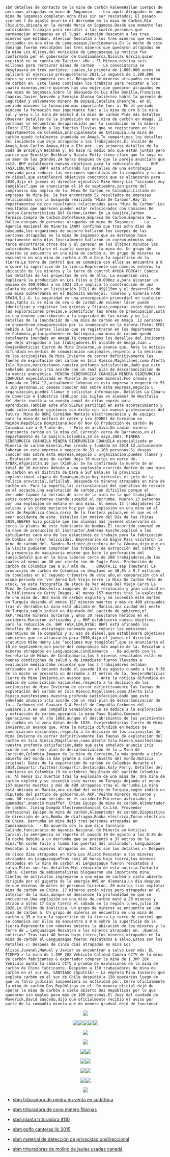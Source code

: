 
```
sbm detalles de contacto de la mina de carbón kalewaHallan cuerpos de personas atrapadas en mina de Sogamoso.  · Lea aquí: Atrapados en una mina de Sogamoso completan ocho días sin ser rescatados; El pasado viernes 7 de agostó ocurrió el derrumbe en la mina de Carbón,Río Chiquito,ubicada en la vereda Morcá en Sogamoso.Desde ese momento las autoridades trabajan para rescatar a las cuatro personas que permanecían atrapadas en el lugar. Atención Rescatan a los tres mineros que estaban. Atención Rescatan a los tres mineros que estaban atrapados en una mina de Lenguazaque,Cundinamarca.En la noche de este domingo fueron rescatados los tres mineros que quedaron atrapados en la mina Los Alisos,del municipio de Lenguazaque.La noticia fue confirmada por el gobernador de Cundinamarca,Nicolás García,quien escribió en su cuenta de Twitter: «Me … El Miteco destina seis millones para restaurar minas de carbón  · La convocatoria se desglosará en tres partidas; cuales,la primera de 1.800.000 euros se aplicará al ejercicio presupuestario 2021,la segunda de 1.200.000 euros se corresponderá con el. Búsqueda de mineros atrapados en mina de carbón en. Este lunes continúan los trabajos para rescatar a los cuatro mineros,entre quienes hay una mujer,que quedaron atrapados en una mina de Sogamoso.Sobre la búsqueda de Luz Alba Bonilla,Francisco Cuadros,Javier Acevedo y Remigio Alonso Gutiérrez habló la gerente de Seguridad y salvamento minero de Boyacá,Catalina Gheorghe. en el periodo mioceno la formación mas importante fue: a. En el periodo mioceno la formación mas importante fue: a.la mina de oro b.la mina sal y yeso c.la mina de mármol d.la mina de carbón Pide más detalles Observar Detalles de la inundación de una mina de carbón en Amagá. 12 personas se encuentran desaparecidas por la inundación en la minera.(Foto: EFE) Debido a las fuertes lluvias que se registraron en los departamentos de Colombia,principalmente en Antioquia,una mina de carbón quedó totalmente inundada en Amagá.Te compartimos los detalles del incidente que dejó atrapados a los trabajadores.El alcalde de Amagá,Juan Carlos Amaya,dijo a Efe por. Los primeros detalles de la boda de Brooklyn Beckham y. No hace ni medio año que están juntos pero parece que Brooklyn Beckham y Nicola Peltz tiene claro que lo suyo es un amor de los grandes.24 horas después de que la pareja anunciara que está. BHP establecerá nuevos objetivos para la reducción de.  · BHP (ASX,LON,NYSE: BHP) está afinando los detalles de una estrategia renovada para reducir las emisiones operativas de la compañía y su uso de diésel,que establecerá objetivos concretos que se alcanzarán para 2030,dijo el jueves el director ejecutivo Mike Henry.Las “acciones muy tangibles”,que se anunciarán el 10 de septiembre,son parte del compromiso más amplio de la. Mina De Carbon en Colombia.Listado de empresas de Mina De. Se han encontrado 52 resultados de empresas relacionadas con la búsqueda realizada "Mina De Carbon".Hay 15 departamentos de con resultados relacionados para "Mina De Carbon".Los resultados que aparecen pueden estar relacionados con Camiones De Carbon,Caracteristicas Del Carbon,Carbon En La Guajira,Carbon Termico,Compra De Carbon,Dotnetnuke,Empresa De Carbon,Empresa De … Hallan cuerpos de personas atrapadas en mina de Sogamoso.  · La Agencia Nacional de Minería (ANM) confirmó que tras ocho días de búsqueda,los organismos de socorro hallaron los cuerpos de las personas atrapadas en la mina de Sogamoso que se derrumbó hace exactamente ocho días.Inicialmente hallaron un cuerpo,minutos más tarde encontraron otros dos y al parecer en los últimos minutos las autoridades hallaron el cuarto cuerpo en la mina de. Un grupo de mineros se encuentra en una mina de carbón a. Un grupo de mineros se encuentra en una mina de carbón a 35 m bajo la superficie de la tierra.La torre de control que se comunica con ellos se encuentra a 8 m sobre la superficie de la tierra.Represente con números enteros la ubicación de los mineros y la torre de control AYUDA PORFA!! Conoce los detalles de los proyectos de oro de alta. La expansión casi duplicará la producción en Los Filos a 350.000oz a,para alcanzar un máximo de 400.000oz a en 2021 23,e implica la construcción de una planta de carbón en lixiviación (CIL) de US$115mn y el desarrollo de una mina subterránea en el Depósito Bermejal. Túneles y minería FARO SPAIN,S.L.U. La seguridad es una preocupación primordial en cualquier mina,tanto si es mina de oro o de carbón.Un escáner láser puede identificar y registrar las grietas y fisuras,comparar estos datos con las exploraciones previas,e identificar las áreas de preocupación.Esta es una enorme contribución a la seguridad de las minas y un […] Detalles de la inundación de una mina de carbón en Amagá. 12 personas se encuentran desaparecidas por la inundación en la minera.(Foto: EFE) Debido a las fuertes lluvias que se registraron en los departamentos de Colombia,principalmente en Antioquia,una mina de carbón quedó totalmente inundada en Amagá.Te compartimos los detalles del incidente que dejó atrapados a los trabajadores.El alcalde de Amagá,Juan … OvejeroNoticias Cierre de Mina Invierno,un avance que. Ante la noticia difundida en medios de comunicación nacionales,respecto a la decisión de los accionistas de Mina Invierno de cerrar definitivamente las faenas de explotación del carbón en Isla Riesco,Magallanes,como Alerta Isla Riesco,manifestamos nuestra profunda satisfacción,dado que este anhelado anuncio iría acorde con un real plan de descarbonización de la matriz energética. MINERA SIDERURGICA COAHUILA MINERA SIDERURGICA COAHUILA especializada en Minería de carbón mineral.Fue creada y fundada en 2014 12,actualmente laboran en esta empresa o negocio de 51 a 100 personas.Si deseas conocer más sobre esta empresa,negocio u organización,puedes llamar y solicitar información. Detalles La Cámara de Comercio e Industria (IHK,por sus siglas en alemán) de Westfalia del Norte invitó a su evento anual de citas exprés para aprendices.También este año SEEPEX participó en este acontecimiento y pudo intercambiar opiniones con éxito con los nuevos profesionales del futuro. Mina de DORE Cormidom Montaje electromecánico y de equipos para la mina de sulfuro de cobre y oro (DORE) de Cormidon en Maimón,República Dominicana.Nov.07 Nov 08 Producción de carbón de Colombia cae a 9,7 mln de.  · Foto de archivo.Un camión minero transporta carbón en la mina del Cerrejón cerca de Barrancas,en el departamento de la Guajira,Colombia,24 de mayo,2007. MINERA SIDERURGICA COAHUILA MINERA SIDERURGICA COAHUILA especializada en Minería de carbón mineral.Fue creada y fundada en 2014 12,actualmente laboran en esta empresa o negocio de 51 a 100 personas.Si deseas conocer más sobre esta empresa,negocio u organización,puedes llamar y … Explosión en mina de carbón deja 16 muertos en norte de.  · AYBAK,Afganistán,10 jun (Xinhua) Se ha confirmado la muerte de un total de 16 mineros debido a una explosión ocurrida dentro de una mina de carbón en el distrito de Dara e Suf Bala,en la provincia septentrional afgana de Samangan,dijo hoy miércoles el jefe de la Policía provincial,Safiullah. Búsqueda de mineros atrapados en mina de carbón en. Para la experta,las circunstancias del operativo de rescate en el socavón,una explotación de carbón,son difíciles porque el derrumbe taponó la entrada de aire de la mina en la que trabajaban estas cuatro personas cuando sucedió el derrumbe. Mueren 13 personas por una explosión de metano en una mina. Al menos 13 trabajadores 12 polacos y un checo murieron hoy por una explosión en una mina en el este de República Checa,cerca de la frontera polaca,en el que es el peor accidente de este. Detalles Con motivo del Día de las Chicas 2019,SEEPEX hizo posible que las alumnas más jóvenes observaran de cerca la planta de este fabricante de bombas.El recorrido comenzó en la nave de producción.El instructor,Andreas Kusche,explicó a las estudiantes cada una de las estaciones de trabajo para la fabricación de bombas de rotor helicoidal. Empresarios de Eagle Pass visitaron la mina de carbón del. Sandra Martinez,directora de la Cámara,dijo que en la visita pudieron comprobar los trabajos de extracción del carbón y la presencia de maquinaria enorme que hace la perforación del suelo.Señaló que en la mina laboran cerca de 200 trabajadores,de los cuales al menos un 80 por ciento son de Eagle Pass. Producción de carbón de Colombia cae a 9,7 mln de.  · BOGOTÁ,11 sep (Reuters) La producción de carbón de Colombia se desplomó un 48,8% a 9,7 millones de toneladas en el segundo trimestre de este año,en comparación con el mismo periodo de. Ver Aérea Del Viejo Cerró La Mina De Carbón Foto de stock. Ve esta fotografía de stock de Ver Aérea Del Viejo Cerró La Mina De Carbón.Encuentra imágenes de alta resolución y gran calidad en la biblioteca de Getty Images. Al menos 157 muertos tras la explosión de una mina de. Una mina de carbón explotó y se incendió este martes en Turquía dejando al menos 157 mineros muertos y más de 400 atrapados tras el derrumbe.La mina está ubicada en Manisa,una ciudad del oeste de Turquía,según indicó un diputado del partido de gobierno,el AKP."Veinte mineros murieron y unos 30 resultaron heridos en el accidente.Murieron asfixiados y … BHP establecerá nuevos objetivos para la reducción de. BHP (ASX,LON,NYSE: BHP) está afinando los detalles de una estrategia renovada para reducir las emisiones operativas de la compañía y su uso de diésel,que establecerá objetivos concretos que se alcanzarán para 2030,dijo el jueves el director ejecutivo Mike Henry.Las “acciones muy tangibles”,que se anunciarán el 10 de septiembre,son parte del compromiso más amplio de la. Rescatan a mineros atrapados en Lenguazaque,Cundinamarca  · De acuerdo con la Secretaría de Minas de Cundinamarca,los 3 mineros rescatados están en buenas condiciones de salud y de inmediato fueron llevados a evaluación médica.Cabe recordar que los 3 trabajadores estaban atrapados en el socavón desde el pasado 19 de agosto cuando a las 8:30 de la noche se presentó un derrumbe a 37 metros de la. OvejeroNoticias Cierre de Mina Invierno,un avance que.  · Ante la noticia difundida en medios de comunicación nacionales,respecto a la decisión de los accionistas de Mina Invierno de cerrar definitivamente las faenas de explotación del carbón en Isla Riesco,Magallanes,como Alerta Isla Riesco,manifestamos nuestra profunda satisfacción,dado que este anhelado anuncio iría acorde con un real plan de descarbonización de la … Carbones del Guasare S.A.Perfil de Compañía Carbones del Guasare,S.A.es una compañía venezolana que se dedica a la exploración y extracción de carbón,operando la mina Paso Diablo.Comenzó operaciones en el año 1988,aunque el descubrimiento de los yacimientos de carbón en la zona datan desde 1876. OvejeroNoticias Cierre de Mina Invierno,un avance que. Ante la noticia difundida en medios de comunicación nacionales,respecto a la decisión de los accionistas de Mina Invierno de cerrar definitivamente las faenas de explotación del carbón en Isla Riesco,Magallanes,como Alerta Isla Riesco,manifestamos nuestra profunda satisfacción,dado que este anhelado anuncio iría acorde con un real plan de descarbonización de la … Mina de Carrejón,Colombia Imagen de la mina de Carrejón,la más grande a cielo abierto del mundo.la más grande a cielo abierto del mundo.Noticia original: Datos de la exportación de carbón en Colombia durante el 2014.Compartir.Twittear.Compartir.Destacadas.Katy Perry: Detalles del concierto en Colombia (9 de octubre) Resultado del partido Colombia vs. Al menos 157 muertos tras la explosión de una mina de. Una mina de carbón explotó y se incendió este martes en Turquía dejando al menos 157 mineros muertos y más de 400 atrapados tras el derrumbe.La mina está ubicada en Manisa,una ciudad del oeste de Turquía,según indicó un diputado del partido de gobierno,el AKP."Veinte mineros murieron y unos 30 resultaron heridos en el accidente.Murieron asfixiados y quemados",anunció Muzaffer. China Equipo de mina de carbón,Alimentador de carbón. Jining Dongda Electromechanical Co.Ltd. Proveedor profesional Equipo de mina de carbón,Alimentador de carbón,Dispositivo de dirección de aro,Bomba de diafragma,Bomba eléctrica,Torno eléctrico de China. Derrumbe en mina dejó tres personas atrapadas en Cundinamarca.  · De acuerdo con lo que dijo Carolina Galindo,funcionaria de Agencia Nacional de Minería en Noticias Caracol,la emergencia se reportó el pasado 19 de agosto a las 8:30 de la noche debido a un derrumbe que se presentó a 37 metros de la mina.“Un coche falló y tumbó las puertas del inclinado”. Lenguazaque Rescatan a los mineros atrapados en. Estos son los detalles 👉 Después de cinco días atrapados en mina Los Alisos.Rescatan a los mineros atrapados en LenguazaqueTras casi 48 horas bajo tierra,los mineros atrapados en la mina de carbón el Lenguazaque fueron rescatados a salvo.Estos son los detalles Mal redacción de esta noticia.Contacto Sobre. Cientos de ambientalistas bloquearon una importante mina. Cientos de activistas ingresaron a una mina de carbón a cielo abierto dirigida por el gigante de la energía RWE en Alemania,un día después de que decenas de miles de personas hicieron. 20 muertos tras explotar mina de carbón en China. 17 mineros están vivos pero atrapados en el interior de la mina,aunque se desconoce la profundidad en que se encuentran.Una explosión en una mina de carbón mató a 20 mineros y atrapó a otros 17 bajo tierra el sábado en la región.lunes,julio 20 2020.Lo último de Analítica. Un grupo de mineros se encuentra en una mina de carbón a. Un grupo de mineros se encuentra en una mina de carbón a 35 m bajo la superficie de la tierra.La torre de control que se comunica con ellos se encuentra a 8 m sobre la superficie de la tierra.Represente con números enteros la ubicación de los mineros y la torre de … Lenguazaque Rescatan a los mineros atrapados en. ¡Buenas noticias! Tras casi 48 horas bajo tierra,los mineros atrapados en la mina de carbón el Lenguazaque fueron rescatados a salvo.Estos son los detalles 👉 Después de cinco días atrapados en mina Los Alisos,Juvenel,Manuel y Javier se encuentran a salvo.Leer más: EL TIEMPO » la mina de 1.3MP 20X Vehículo Calidad Cámara CCTV de la mina de carbón fabricantes & exportador comprar la mina de 1.3MP 20X Vehículo montó la cámara CCTV a prueba de explosiones de la mina de carbón de China fabricante. Despiden a 150 trabajadores de mina de carbón en el sur de. SANTIAGO (Sputnik) — La empresa Mina Invierno que explota carbón en el sur de Chile despidió a 150 operarios luego de que un fallo judicial suspendiera su actividad por. Cerró oficialmente la mina de carbón Dos Repúblicas en el. De manera oficial dejó de operar la mina de carbón a cielo abierto Dos Repúblicas por lo que quedaron sin empleo poco más de 100 personas.El Juez del condado de Maverick,David Saucedo,dijo que oficialmente recibió el aviso por parte de la compañía minera que de manera gradual dejó de funcionar. 
```

<div align="center">

<a href="https://es-crusher.shibang-china.com/github&k=sbm+detalles+de+contacto+de+la+mina+de+carb%C3%B3n+kalewa"><img src="https://static.shibang-china.com/es/crusher/logo.jpg"></a>

<a href="https://es-crusher.shibang-china.com/github&k=sbm+detalles+de+contacto+de+la+mina+de+carb%C3%B3n+kalewa"><img src="https://static.shibang-china.com/es/crusher/index.jpg"></a><a href="https://es-crusher.shibang-china.com/material.htmlgithub&k=sbm+detalles+de+contacto+de+la+mina+de+carb%C3%B3n+kalewa"><img src="https://static.shibang-china.com/es/crusher/material.jpg"></a><a href="https://es-crusher.shibang-china.com/application.htmlgithub&k=sbm+detalles+de+contacto+de+la+mina+de+carb%C3%B3n+kalewa"><img src="https://static.shibang-china.com/es/crusher/application.jpg"></a><a href="https://es-crusher.shibang-china.com/aboutus.htmlgithub&k=sbm+detalles+de+contacto+de+la+mina+de+carb%C3%B3n+kalewa"><img src="https://static.shibang-china.com/es/crusher/aboutus.jpg"></a><a href="https://es-crusher.shibang-china.com/contact.htmlgithub&k=sbm+detalles+de+contacto+de+la+mina+de+carb%C3%B3n+kalewa"><img src="https://static.shibang-china.com/es/crusher/contact.jpg"></a>

<a href="https://es-crusher.shibang-china.com/github&k=sbm+detalles+de+contacto+de+la+mina+de+carb%C3%B3n+kalewa"><img src="https://static.shibang-china.com/es/crusher/banner.jpg"></a>

<a href="https://swt.shibang-china.com/github&k=sbm+detalles+de+contacto+de+la+mina+de+carb%C3%B3n+kalewa"><img src="https://static.shibang-china.com/es/crusher/text.jpg"></a>

<a href="https://swt.shibang-china.com/github&k=sbm+detalles+de+contacto+de+la+mina+de+carb%C3%B3n+kalewa"><img src="https://static.shibang-china.com/es/crusher/chat.jpg"></a><a href="https://es-crusher.shibang-china.com/contact.htmlgithub&k=sbm+detalles+de+contacto+de+la+mina+de+carb%C3%B3n+kalewa"><img src="https://static.shibang-china.com/es/crusher/message.jpg"></a>

<a href="https://es-crusher.shibang-china.com/products/pe.htmlgithub&k=sbm+detalles+de+contacto+de+la+mina+de+carb%C3%B3n+kalewa"><img src="https://static.shibang-china.com/es/crusher/pe.jpg"></a><a href="https://es-crusher.shibang-china.com/products/pf.htmlgithub&k=sbm+detalles+de+contacto+de+la+mina+de+carb%C3%B3n+kalewa"><img src="https://static.shibang-china.com/es/crusher/pf.jpg"></a>

<a href="https://es-crusher.shibang-china.com/products/hpt.htmlgithub&k=sbm+detalles+de+contacto+de+la+mina+de+carb%C3%B3n+kalewa"><img src="https://static.shibang-china.com/es/crusher/hpt.jpg"></a><a href="https://es-crusher.shibang-china.com/products/vsi.htmlgithub&k=sbm+detalles+de+contacto+de+la+mina+de+carb%C3%B3n+kalewa"><img src="https://static.shibang-china.com/es/crusher/vsi.jpg"></a>

<a href="https://es-crusher.shibang-china.com/products/klv.htmlgithub&k=sbm+detalles+de+contacto+de+la+mina+de+carb%C3%B3n+kalewa"><img src="https://static.shibang-china.com/es/crusher/klv.jpg"></a><a href="https://es-crusher.shibang-china.com/products/portable.htmlgithub&k=sbm+detalles+de+contacto+de+la+mina+de+carb%C3%B3n+kalewa"><img src="https://static.shibang-china.com/es/crusher/portable.jpg"></a>

<a href="https://swt.shibang-china.com/github&k=sbm+detalles+de+contacto+de+la+mina+de+carb%C3%B3n+kalewa"><img src="https://static.shibang-china.com/es/crusher/case.jpg"></a>

</div>


* [sbm trituradora de piedra en venta en sudáfrica](sbm%20trituradora%20de%20piedra%20en%20venta%20en%20sud%C3%A1frica.md)

* [sbm trituradora de cono minero filipinas](sbm%20trituradora%20de%20cono%20minero%20filipinas.md)

* [sbm planta trituradora lt110](sbm%20planta%20trituradora%20lt110.md)

* [sbm golfo canteras llc 2015](sbm%20golfo%20canteras%20llc%202015.md)

* [sbm material de detección de privacidad unidireccional](sbm%20material%20de%20detecci%C3%B3n%20de%20privacidad%20unidireccional.md)

* [sbm trituradoras de molino de jaulas usadas canadá](sbm%20trituradoras%20de%20molino%20de%20jaulas%20usadas%20canad%C3%A1.md)